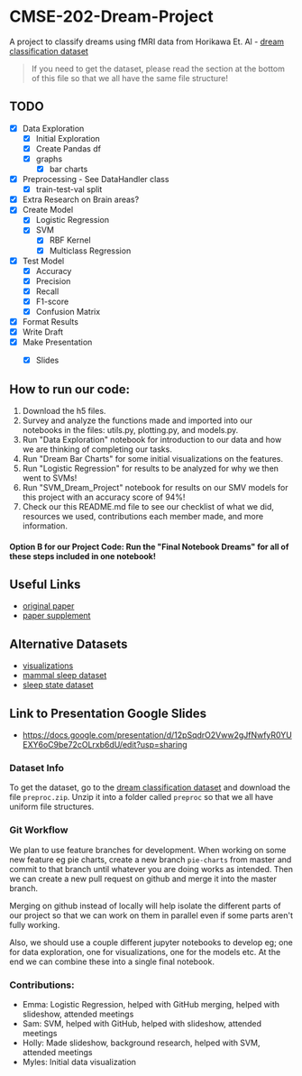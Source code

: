 # CMSE-202-Dream-Project

A project to classify dreams using fMRI data from Horikawa Et. Al - [dream classification dataset](http://brainliner.jp/data/brainliner/Human_Dream_Decoding)

> If you need to get the dataset, please read the section at the bottom of this file so that we all have the same file structure!

## TODO
- [x] Data Exploration
    - [x] Initial Exploration
    - [x] Create Pandas df
    - [x] graphs
        - [x] bar charts
- [x] Preprocessing - See DataHandler class
    - [x] train-test-val split
- [x] Extra Research on Brain areas?
- [x] Create Model
    - [x] Logistic Regression
    - [x] SVM
        - [x] RBF Kernel
        - [x] Multiclass Regression
- [x] Test Model
    - [x] Accuracy
    - [x] Precision
    - [x] Recall
    - [x] F1-score
    - [x] Confusion Matrix
- [x] Format Results
- [x] Write Draft
- [x] Make Presentation
    - [x] Slides


## How to run our code:
1. Download the h5 files.
2. Survey and analyze the functions made and imported into our notebooks in the files: utils.py, plotting.py, and models.py.
3. Run "Data Exploration" notebook for introduction to our data and how we are thinking of completing our tasks.
4. Run "Dream Bar Charts" for some initial visualizations on the features.
5. Run "Logistic Regression" for results to be analyzed for why we then went to SVMs!
6. Run "SVM_Dream_Project" notebook for results on our SMV models for this project with an accuracy score of 94%!
7. Check our this README.md file to see our checklist of what we did, resources we used, contributions each member made, and more information.
#### Option B for our Project Code: Run the "Final Notebook Dreams" for all of these steps included in one notebook!


## Useful Links
- [original paper](https://www.researchgate.net/profile/Masako-Tamaki/publication/236113471_Neural_Decoding_of_Visual_Imagery_During_Sleep/links/02e7e53a5e1eba1005000000/Neural-Decoding-of-Visual-Imagery-During-Sleep.pdf)
- [paper supplement](https://www.science.org/doi/suppl/10.1126/science.1234330/suppl_file/horikawa.sm.pdf)

## Alternative Datasets
- [visualizations](https://www.datatobiz.com/blog/brain-waves-data-using-python/)
- [mammal sleep dataset](https://www.kaggle.com/datasets/mathurinache/sleep-dataset?resource=download)
- [sleep state dataset](https://zenodo.org/record/2650142#.Y2bG8C2B0Ut)

## Link to Presentation Google Slides
- https://docs.google.com/presentation/d/12pSqdrO2Vww2gJfNwfyR0YUEXY6oC9be72cOLrxb6dU/edit?usp=sharing 

### Dataset Info
To get the dataset, go to the [dream classification dataset](http://brainliner.jp/data/brainliner/Human_Dream_Decoding) and download the file `preproc.zip`. Unzip it into a folder called `preproc` so that we all have uniform file structures.

### Git Workflow
We plan to use feature branches for development.
When working on some new feature eg pie charts, create a new branch `pie-charts` from master and commit to that branch until whatever you are doing works as intended. Then we can create a new pull request on github and merge it into the master branch. 

Merging on github instead of locally will help isolate the different parts of our project so that we can work on them in parallel even if some parts aren't fully working.

Also, we should use a couple different jupyter notebooks to develop eg; one for data exploration, one for visualizations, one for the models etc. At the end we can combine these into a single final notebook.

### Contributions:
- Emma: Logistic Regression, helped with GitHub merging, helped with slideshow, attended meetings
- Sam: SVM, helped with GitHub, helped with slideshow, attended meetings
- Holly: Made slideshow, background research, helped with SVM, attended meetings
- Myles: Initial data visualization
